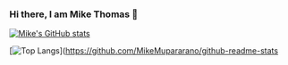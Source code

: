 ### Hi there, I am Mike Thomas 👋
[![Mike's GitHub stats](https://github-readme-stats.vercel.app/api?username=Mikemupararano)](https://github.com/Mikemupararano/github-readme-stats)

[![Top Langs](https://github-readme-stats.vercel.app/api/top-langs/?username=Mikemupararano&layout=donut-vertical)](https://github.com/MikeMupararano/github-readme-stats


